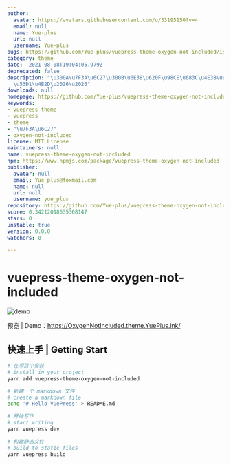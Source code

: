 ```yaml
---
author:
  avatar: https://avatars.githubusercontent.com/u/33195150?v=4
  email: null
  name: Yue-plus
  url: null
  username: Yue-plus
bugs: https://github.com/Yue-plus/vuepress-theme-oxygen-not-included/issues
category: theme
date: '2021-08-08T19:04:05.979Z'
deprecated: false
description: "\u300A\u7F3A\u6C27\u300B\u6E38\u620F\u98CE\u683C\u4E3B\u9898\uFF0C\u5F00\
  \u53D1\u4E2D\u2026\u2026"
downloads: null
homepage: https://github.com/Yue-plus/vuepress-theme-oxygen-not-included#readme
keywords:
- vuepress-theme
- vuepress
- theme
- "\u7F3A\u6C27"
- oxygen-not-included
license: MIT License
maintainers: null
name: vuepress-theme-oxygen-not-included
npm: https://www.npmjs.com/package/vuepress-theme-oxygen-not-included
publisher:
  avatar: null
  email: Yue_plus@foxmail.com
  name: null
  url: null
  username: yue_plus
repository: https://github.com/Yue-plus/vuepress-theme-oxygen-not-included
score: 0.34212018635368147
stars: 0
unstable: true
version: 0.0.0
watchers: 0

---
```


# vuepress-theme-oxygen-not-included

![demo](./demo.jpg)

预览 | Demo：<https://OxygenNotIncluded.theme.YuePlus.ink/>

## 快速上手 | Getting Start

```sh
# 在项目中安装
# install in your project
yarn add vuepress-theme-oxygen-not-included

# 新建一个 markdown 文件
# create a markdown file
echo '# Hello VuePress' > README.md

# 开始写作
# start writing
yarn vuepress dev

# 构建静态文件
# build to static files
yarn vuepress build
```